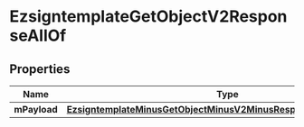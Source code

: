 
# EzsigntemplateGetObjectV2ResponseAllOf

## Properties
Name | Type | Description | Notes
------------ | ------------- | ------------- | -------------
**mPayload** | [**EzsigntemplateMinusGetObjectMinusV2MinusResponseMinusMPayload**](EzsigntemplateMinusGetObjectMinusV2MinusResponseMinusMPayload.md) |  | 



